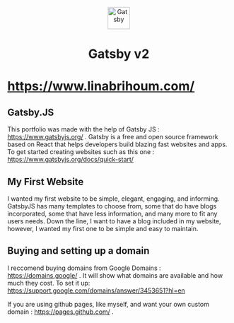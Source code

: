 <p align="center">
  <a href="https://gatsbyjs.org">
    <img alt="Gatsby" src="https://www.gatsbyjs.org/monogram.svg" width="50" />
  </a>
</p>
<h1 align="center">
  Gatsby v2
</h1>

# https://www.linabrihoum.com/

## Gatsby.JS

This portfolio was made with the help of Gatsby JS : https://www.gatsbyjs.org/ .
Gatsby is a free and open source framework based on React that helps developers build blazing fast websites and apps.
To get started creating websites such as this one : https://www.gatsbyjs.org/docs/quick-start/

## My First Website 

I wanted my first website to be simple, elegant, engaging, and informing. GatsbyJS has many templates to choose from, some that
do have blogs incorporated, some that have less information, and many more to fit any users needs.
Down the line, I want to have a blog included in my website, however, I wanted my first one to be simple and easy to maintain.

## Buying and setting up a domain

I reccomend buying domains from Google Domains : https://domains.google/ .
It will show what domains are available and how much they cost.
To set it up: https://support.google.com/domains/answer/3453651?hl=en

If you are using github pages, like myself, and want your own custom domain : https://pages.github.com/ .

